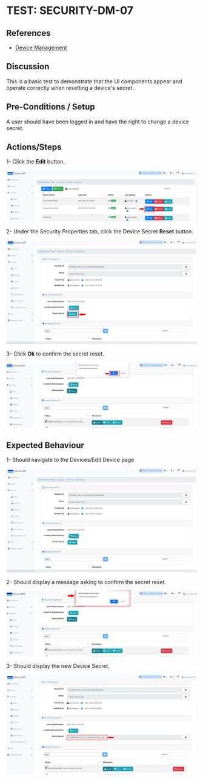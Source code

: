 # TEST: SECURITY-DM-07

## References

* [Device Management](../../../../operations/security-administration/end-user-guide/device-management.md)

## Discussion

This is a basic test to demonstrate that the UI components appear and operate correctly when resetting a device's secret.

## Pre-Conditions / Setup

 A user should have been logged in and have the right to change a device secret.

## Actions/Steps

1- Click the **Edit** button.

![](../../../../../.gitbook/assets/18%20%282%29.jpg)

2- Under the Security Properties tab, click the Device Secret **Reset** button.

![](../../../../../.gitbook/assets/19-1.jpg)

3- Click  **Ok** to confirm the secret reset.

![](../../../../../.gitbook/assets/22-1.jpg)

## Expected Behaviour

1- Should navigate to the Devices/Edit Device page

![](../../../../../.gitbook/assets/19%20%282%29.jpg)

2- Should display a message asking to confirm the secret reset.

![](../../../../../.gitbook/assets/22.jpg)

3- Should display the new Device Secret.

![](../../../../../.gitbook/assets/23%20%281%29.jpg)

